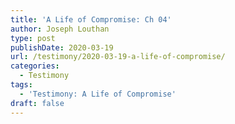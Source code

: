 ```yaml
---
title: 'A Life of Compromise: Ch 04'
author: Joseph Louthan
type: post
publishDate: 2020-03-19
url: /testimony/2020-03-19-a-life-of-compromise/
categories:
  - Testimony
tags:
  - 'Testimony: A Life of Compromise'
draft: false
---
```


